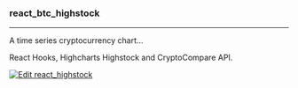 ### react_btc_highstock

---

A time series cryptocurrency chart...

React Hooks, Highcharts Highstock and CryptoCompare API.

[![Edit react_highstock](https://codesandbox.io/static/img/play-codesandbox.svg)](https://codesandbox.io/s/reacthighstock-m58ij?fontsize=14&hidenavigation=1&theme=dark)
